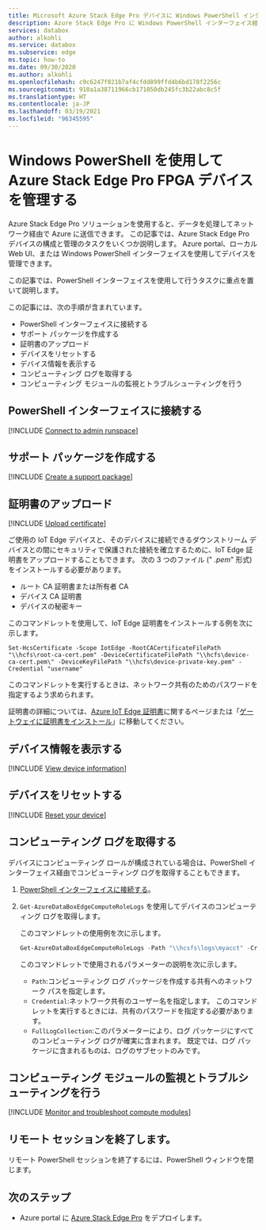 ```yaml
---
title: Microsoft Azure Stack Edge Pro デバイスに Windows PowerShell インターフェイス経由で接続して管理する | Microsoft Docs
description: Azure Stack Edge Pro に Windows PowerShell インターフェイス経由で接続して管理する方法について説明します。
services: databox
author: alkohli
ms.service: databox
ms.subservice: edge
ms.topic: how-to
ms.date: 09/30/2020
ms.author: alkohli
ms.openlocfilehash: c9c6247f021b7af4cfdd899ffd4b6bd178f2256c
ms.sourcegitcommit: 910a1a38711966cb171050db245fc3b22abc8c5f
ms.translationtype: HT
ms.contentlocale: ja-JP
ms.lasthandoff: 03/19/2021
ms.locfileid: "96345595"
---
```

# <a name="manage-an-azure-stack-edge-pro-fpga-device-via-windows-powershell"></a>Windows PowerShell を使用して Azure Stack Edge Pro FPGA デバイスを管理する

Azure Stack Edge Pro ソリューションを使用すると、データを処理してネットワーク経由で Azure に送信できます。 この記事では、Azure Stack Edge Pro デバイスの構成と管理のタスクをいくつか説明します。 Azure portal、ローカル Web UI、または Windows PowerShell インターフェイスを使用してデバイスを管理できます。

この記事では、PowerShell インターフェイスを使用して行うタスクに重点を置いて説明します。 

この記事には、次の手順が含まれています。

- PowerShell インターフェイスに接続する
- サポート パッケージを作成する
- 証明書のアップロード
- デバイスをリセットする
- デバイス情報を表示する
- コンピューティング ログを取得する
- コンピューティング モジュールの監視とトラブルシューティングを行う

## <a name="connect-to-the-powershell-interface"></a>PowerShell インターフェイスに接続する

[!INCLUDE [Connect to admin runspace](../../includes/data-box-edge-gateway-connect-minishell.md)]

## <a name="create-a-support-package"></a>サポート パッケージを作成する

[!INCLUDE [Create a support package](../../includes/data-box-edge-gateway-create-support-package.md)]

## <a name="upload-certificate"></a>証明書のアップロード

[!INCLUDE [Upload certificate](../../includes/data-box-edge-gateway-upload-certificate.md)]

ご使用の IoT Edge デバイスと、そのデバイスに接続できるダウンストリーム デバイスとの間にセキュリティで保護された接続を確立するために、IoT Edge 証明書をアップロードすることもできます。 次の 3 つのファイル (" *.pem*" 形式) をインストールする必要があります。

- ルート CA 証明書または所有者 CA
- デバイス CA 証明書
- デバイスの秘密キー 

このコマンドレットを使用して、IoT Edge 証明書をインストールする例を次に示します。

```
Set-HcsCertificate -Scope IotEdge -RootCACertificateFilePath "\\hcfs\root-ca-cert.pem" -DeviceCertificateFilePath "\\hcfs\device-ca-cert.pem\" -DeviceKeyFilePath "\\hcfs\device-private-key.pem" -Credential "username"
```
このコマンドレットを実行するときは、ネットワーク共有のためのパスワードを指定するよう求められます。

証明書の詳細については、[Azure IoT Edge 証明書](../iot-edge/iot-edge-certs.md)に関するページまたは「[ゲートウェイに証明書をインストール](../iot-edge/how-to-create-transparent-gateway.md)」に移動してください。

## <a name="view-device-information"></a>デバイス情報を表示する
 
[!INCLUDE [View device information](../../includes/data-box-edge-gateway-view-device-info.md)]

## <a name="reset-your-device"></a>デバイスをリセットする

[!INCLUDE [Reset your device](../../includes/data-box-edge-gateway-deactivate-device.md)]

## <a name="get-compute-logs"></a>コンピューティング ログを取得する

デバイスにコンピューティング ロールが構成されている場合は、PowerShell インターフェイス経由でコンピューティング ログを取得することもできます。

1. [PowerShell インターフェイスに接続する](#connect-to-the-powershell-interface)。
2. `Get-AzureDataBoxEdgeComputeRoleLogs` を使用してデバイスのコンピューティング ログを取得します。

    このコマンドレットの使用例を次に示します。

    ```powershell
    Get-AzureDataBoxEdgeComputeRoleLogs -Path "\\hcsfs\logs\myacct" -Credential "username" -FullLogCollection
    ```

    このコマンドレットで使用されるパラメーターの説明を次に示します。
    - `Path`:コンピューティング ログ パッケージを作成する共有へのネットワーク パスを指定します。
    - `Credential`:ネットワーク共有のユーザー名を指定します。 このコマンドレットを実行するときには、共有のパスワードを指定する必要があります。
    - `FullLogCollection`:このパラメーターにより、ログ パッケージにすべてのコンピューティング ログが確実に含まれます。 既定では、ログ パッケージに含まれるものは、ログのサブセットのみです。

## <a name="monitor-and-troubleshoot-compute-modules"></a>コンピューティング モジュールの監視とトラブルシューティングを行う

[!INCLUDE [Monitor and troubleshoot compute modules](../../includes/azure-stack-edge-monitor-troubleshoot-compute.md)]

## <a name="exit-the-remote-session"></a>リモート セッションを終了します。

リモート PowerShell セッションを終了するには、PowerShell ウィンドウを閉じます。

## <a name="next-steps"></a>次のステップ

- Azure portal に [Azure Stack Edge Pro](azure-stack-edge-deploy-prep.md) をデプロイします。